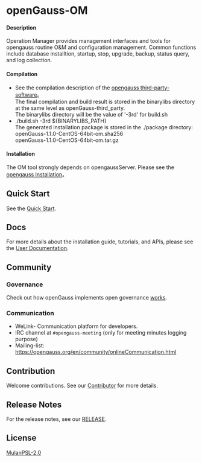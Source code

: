 # openGauss-OM

#### Description
Operation Manager provides management interfaces and tools for opengauss routine O&M and  configuration management.
Common functions include database installtion, startup, stop, upgrade, backup, status query, and log collection.

#### Compilation

- See the compilation description of the [opengauss third-party-software](https://gitee.com/opengauss/openGauss-server/blob/master/README.en.md#compiling-third-party-software)。                     
  The final compilation and build result is stored in the binarylibs directory at the same level as openGauss-third_party.                
  The binarylibs directory will be the value of '-3rd' for build.sh                  
- ./build.sh -3rd ${BINARYLIBS_PATH}              
  The generated installation package is stored in the ./package directory:                 
  openGauss-1.1.0-CentOS-64bit-om.sha256               
  openGauss-1.1.0-CentOS-64bit-om.tar.gz              
   
#### Installation

The OM tool strongly depends on opengaussServer. Please see the [opengauss Installation](https://opengauss.org/zh/docs/latest/docs/installation/installation.html)。

## Quick Start

See the [Quick Start](https://opengauss.org/en/docs/1.0.1/docs/Quickstart/Quickstart.html).

## Docs

For more details about the installation guide, tutorials, and APIs, please see the [User Documentation](https://gitee.com/opengauss/docs).

## Community

### Governance

Check out how openGauss implements open governance [works](https://gitee.com/opengauss/community/blob/master/governance.md).

### Communication

- WeLink- Communication platform for developers.
- IRC channel at `#opengauss-meeting` (only for meeting minutes logging purpose)
- Mailing-list: https://opengauss.org/en/community/onlineCommunication.html

## Contribution

Welcome contributions. See our [Contributor](https://opengauss.org/en/contribution.html) for more details.

## Release Notes

For the release notes, see our [RELEASE](https://opengauss.org/en/docs/1.0.1/docs/Releasenotes/Releasenotes.html).

## License

[MulanPSL-2.0](http://license.coscl.org.cn/MulanPSL2/)